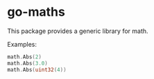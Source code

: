 # go-maths

This package provides a generic library for math.

Examples:

```go
math.Abs(2)
math.Abs(3.0)
math.Abs(uint32(4))
```
